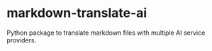 # markdown-translate-ai
Python package to translate markdown files with multiple AI service providers.
